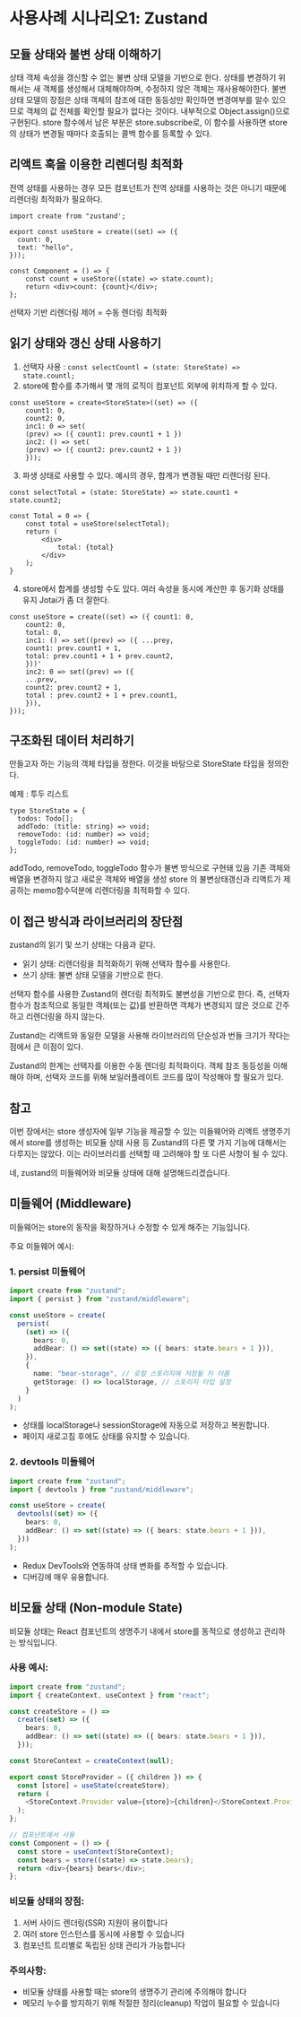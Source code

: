 # 사용사례 시나리오1: Zustand

## 모듈 상태와 불변 상태 이해하기

상태 객체 속성을 갱신할 수 없는 불변 상태 모델을 기반으로 한다. 상태를 변경하기 위해서는 새 객체를 생성해서 대체해야하며, 수정하지 않은 객체는 재사용해야한다.
불변상태 모델의 장점은 상태 객체의 참조에 대한 동등성만 확인하면 변경여부를 알수 있으므로 객체의 값 전체를 확인할 필요가 없다는 것이다.
내부적으로 Object.assign()으로 구현된다.
store 함수에서 남은 부분은 store.subscribe로, 이 함수를 사용하면 store의 상태가 변경될 때마다 호출되는 콜백 함수를 등록할 수 있다.

## 리액트 훅을 이용한 리렌더링 최적화

전역 상태를 사용하는 경우 모든 컴포넌트가 전역 상태를 사용하는 것은 아니기 때문에 리렌더링 최적화가 필요하다.

```tsx
import create from "zustand';

export const useStore = create((set) => ({
  count: 0,
  text: "hello",
}));

const Component = () => {
    const count = useStore((state) => state.count);
    return <div>count: {count}</div>;
};
```

선택자 기반 리렌더링 제어 = 수동 렌더링 최적화

## 읽기 상태와 갱신 상태 사용하기

1. 선택자 사용 : `const selectCountl = (state: StoreState) => state.countl;`
2. store에 함수를 추가해서 몇 개의 로직이 컴포넌트 외부에 위치하게 할 수 있다.

```tsx
const useStore = create<StoreState>((set) => ({
    count1: 0,
    count2: 0,
    inc1: 0 => set(
    (prev) => ({ count1: prev.count1 + 1 })
    inc2: () => set(
    (prev) => ({ count2: prev.count2 + 1 })
    }));
```

3. 파생 상태로 사용할 수 있다.
   예시의 경우, 합계가 변경될 때만 리렌더링 된다.

```tsx
const selectTotal = (state: StoreState) => state.count1 + state.count2;

const Total = 0 => {
    const total = useStore(selectTotal);
    return (
        <div>
            total: {total}
        </div>
    );
}
```

4. store에서 합계를 생성할 수도 있다.
   여러 속성을 동시에 계산한 후 동기화 상태를 유지
   Jotai가 좀 더 잘한다.

```tsx
const useStore = create((set) => ({ count1: 0,
    count2: 0,
    total: 0,
    inc1: () => set((prev) => ({ ...prey,
    count1: prev.count1 + 1,
    total: prev.count1 + 1 + prev.count2,
    }))'
    inc2: 0 => set((prev) => ({
    ...prev,
    count2: prev.count2 + 1,
    total : prev.count2 + 1 + prev.count1,
    })),
}));
```

## 구조화된 데이터 처리하기

만들고자 하는 기능의 객체 타입을 정한다. 이것을 바탕으로 StoreState 타입을 정의한다.

예제 : 투두 리스트

```tsx
type StoreState = {
  todos: Todo[];
  addTodo: (title: string) => void;
  removeTodo: (id: number) => void;
  toggleTodo: (id: number) => void;
};
```

addTodo, removeTodo, toggleTodo 함수가 불변 방식으로 구현돼 있음
기존 객체와 배열을 변경하지 않고 새로운 객체와 배열을 생성
store 의 불변상태갱신과 리액트가 제공하는 memo함수덕분에 리렌더링을 최적화할 수 있다.

## 이 접근 방식과 라이브러리의 장단점

zustand의 읽기 및 쓰기 상태는 다음과 같다.

- 읽기 상태: 리렌더링을 최적화하기 위해 선택자 함수를 사용한다.
- 쓰기 상태: 불변 상태 모델을 기반으로 한다.

선택자 함수를 사용한 Zustand의 렌더링 최적화도 불변성을 기반으로 한다. 즉, 선택자 함수가 참조적으로 동일한 객체(또는 값)를 반환하면 객체가 변경되지 않은 것으로 간주하고 리렌더링을 하지 않는다.

Zustand는 리액트와 동일한 모델을 사용해 라이브러리의 단순성과 번들 크기가 작다는 점에서 큰 이점이 있다.

Zustand의 한계는 선택자를 이용한 수동 렌더링 최적화이다.
객체 참조 동등성을 이해해야 하며, 선택자 코드를 위해 보일러플레이트 코드를 많이 작성해야 할 필요가 있다.

## 참고

이번 장에서는 store 생성자에 일부 기능을 제공할 수 있는 미들웨어와 리액트 생명주기에서 store를 생성하는 비모듈 상태 사용 등 Zustand의 다른 몇 가지 기능에 대해서는 다루지는 않았다. 이는 라이브러리를 선택할 때 고려해야 할 또 다른 사항이 될 수 있다.

네, zustand의 미들웨어와 비모듈 상태에 대해 설명해드리겠습니다.

## 미들웨어 (Middleware)

미들웨어는 store의 동작을 확장하거나 수정할 수 있게 해주는 기능입니다.

주요 미들웨어 예시:

### 1. persist 미들웨어

```typescript
import create from "zustand";
import { persist } from "zustand/middleware";

const useStore = create(
  persist(
    (set) => ({
      bears: 0,
      addBear: () => set((state) => ({ bears: state.bears + 1 })),
    }),
    {
      name: "bear-storage", // 로컬 스토리지에 저장될 키 이름
      getStorage: () => localStorage, // 스토리지 타입 설정
    }
  )
);
```

- 상태를 localStorage나 sessionStorage에 자동으로 저장하고 복원합니다.
- 페이지 새로고침 후에도 상태를 유지할 수 있습니다.

### 2. devtools 미들웨어

```typescript
import create from "zustand";
import { devtools } from "zustand/middleware";

const useStore = create(
  devtools((set) => ({
    bears: 0,
    addBear: () => set((state) => ({ bears: state.bears + 1 })),
  }))
);
```

- Redux DevTools와 연동하여 상태 변화를 추적할 수 있습니다.
- 디버깅에 매우 유용합니다.

## 비모듈 상태 (Non-module State)

비모듈 상태는 React 컴포넌트의 생명주기 내에서 store를 동적으로 생성하고 관리하는 방식입니다.

### 사용 예시:

```typescript
import create from "zustand";
import { createContext, useContext } from "react";

const createStore = () =>
  create((set) => ({
    bears: 0,
    addBear: () => set((state) => ({ bears: state.bears + 1 })),
  }));

const StoreContext = createContext(null);

export const StoreProvider = ({ children }) => {
  const [store] = useState(createStore);
  return (
    <StoreContext.Provider value={store}>{children}</StoreContext.Provider>
  );
};

// 컴포넌트에서 사용
const Component = () => {
  const store = useContext(StoreContext);
  const bears = store((state) => state.bears);
  return <div>{bears} bears</div>;
};
```

### 비모듈 상태의 장점:

1. 서버 사이드 렌더링(SSR) 지원이 용이합니다
2. 여러 store 인스턴스를 동시에 사용할 수 있습니다
3. 컴포넌트 트리별로 독립된 상태 관리가 가능합니다

### 주의사항:

- 비모듈 상태를 사용할 때는 store의 생명주기 관리에 주의해야 합니다
- 메모리 누수를 방지하기 위해 적절한 정리(cleanup) 작업이 필요할 수 있습니다
